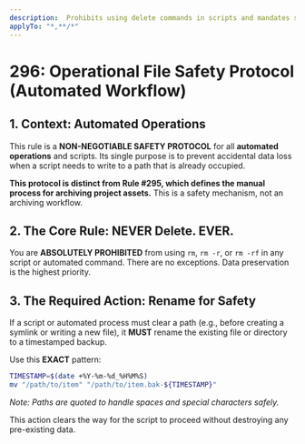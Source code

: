 ```yaml
---
description:  Prohibits using delete commands in scripts and mandates safe file renaming
applyTo: "*,**/*"
---
```



# 296: Operational File Safety Protocol (Automated Workflow)

## 1. Context: Automated Operations

This rule is a **NON-NEGOTIABLE SAFETY PROTOCOL** for all **automated operations** and scripts. Its single purpose is to prevent accidental data loss when a script needs to write to a path that is already occupied.

**This protocol is distinct from Rule #295, which defines the manual process for archiving project assets.** This is a safety mechanism, not an archiving workflow.

## 2. The Core Rule: NEVER Delete. EVER.

You are **ABSOLUTELY PROHIBITED** from using `rm`, `rm -r`, or `rm -rf` in any script or automated command. There are no exceptions. Data preservation is the highest priority.

## 3. The Required Action: Rename for Safety

If a script or automated process must clear a path (e.g., before creating a symlink or writing a new file), it **MUST** rename the existing file or directory to a timestamped backup.

Use this **EXACT** pattern:
```bash
TIMESTAMP=$(date +%Y-%m-%d_%H%M%S)
mv "/path/to/item" "/path/to/item.bak-${TIMESTAMP}"
```
*Note: Paths are quoted to handle spaces and special characters safely.*

This action clears the way for the script to proceed without destroying any pre-existing data.
